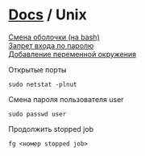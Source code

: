 # [Docs](../README.md) / Unix

[Смена оболочки (на bash)](Bash.md)<br>
[Запрет входа по паролю](DenyPassworLogin.md)<br>
[Добавление переменной окружения](Env.md)

Открытые порты
```
sudo netstat -plnut
```

Смена пароля пользователя user
```commandline
sudo passwd user
```

Продолжить stopped job
```
fg <номер stopped job>
```
